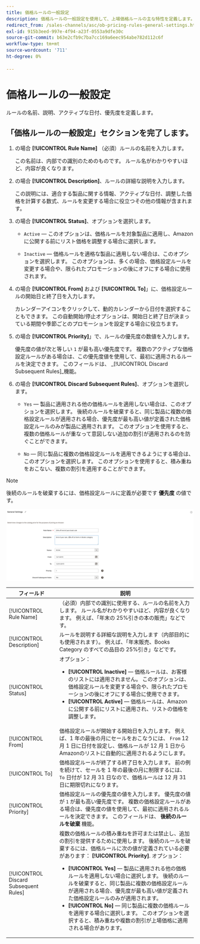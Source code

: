 ```yaml
---
title: 価格ルールの一般設定
description: 価格ルールの一般設定を使用して、上場価格ルールの主な特性を定義します。
redirect_from: /sales-channels/asc/ob-pricing-rules-general-settings.html
exl-id: 915b3eed-997e-4f94-a23f-0553a9dfe30c
source-git-commit: b63e2cfb9c7ba7cc169a6eec954abe782d112c6f
workflow-type: tm+mt
source-wordcount: '711'
ht-degree: 0%

---
```


# 価格ルールの一般設定

ルールの名前、説明、アクティブな日付、優先度を定義します。

## 「価格ルールの一般設定」セクションを完了します。

1. の場合 **[!UICONTROL Rule Name]** （必須）ルールの名前を入力します。

   この名前は、内部での識別のためのものです。 ルール名がわかりやすいほど、内容が良くなります。

1. の場合 **[!UICONTROL Description]**、ルールの詳細な説明を入力します。

   この説明には、適合する製品に関する情報、アクティブな日付、調整した価格を計算する数式、ルールを変更する場合に役立つその他の情報が含まれます。

1. の場合 **[!UICONTROL Status]**、オプションを選択します。

   - `Active`  — このオプションは、価格ルールを対象製品に適用し、Amazonに公開する前にリスト価格を調整する場合に選択します。

   - `Inactive`  — 価格ルールを適格な製品に適用しない場合は、このオプションを選択します。 このオプションは、多くの場合、価格設定ルールを変更する場合や、限られたプロモーションの後にオフにする場合に使用されます。

1. の場合 **[!UICONTROL From]** および **[!UICONTROL To]**」に、価格設定ルールの開始日と終了日を入力します。

   カレンダーアイコンをクリックして、動的カレンダーから日付を選択することもできます。 この自動開始/停止オプションは、開始日と終了日が決まっている期間や季節ごとのプロモーションを設定する場合に役立ちます。

1. の場合 **[!UICONTROL Priority]**」で、ルールの優先度の数値を入力します。

   優先度の値が次と等しい `1` が最も高い優先度です。 複数のアクティブな価格設定ルールがある場合は、この優先度値を使用して、最初に適用されるルールを決定できます。 このフィールドは、 _[!UICONTROL Discard Subsequent Rules]_機能。

1. の場合 **[!UICONTROL Discard Subsequent Rules]**、オプションを選択します。

   - `Yes`  — 製品に適用される他の価格ルールを適用しない場合は、このオプションを選択します。 後続のルールを破棄すると、同じ製品に複数の価格設定ルールが適用される場合、優先度が最も高い値が定義された価格設定ルールのみが製品に適用されます。 このオプションを使用すると、複数の価格ルールが重なって意図しない追加の割引が適用されるのを防ぐことができます。

   - `No`  — 同じ製品に複数の価格設定ルールを適用できるようにする場合は、このオプションを選択します。 このオプションを使用すると、積み重ねをおこない、複数の割引を適用することができます。

>[!NOTE]
>
>後続のルールを破棄するには、価格設定ルールに定義が必要です **優先度** の値です。

![価格ルールの一般設定](assets/amazon-pricing-rule-general.png)

| フィールド | 説明 |
|---|---|
| [!UICONTROL Rule Name] | （必須）内部での識別に使用する、ルールの名前を入力します。 ルール名がわかりやすいほど、内容が良くなります。 例えば、「年末の 25%引きの本の販売」などです。 |
| [!UICONTROL Description] | ルールを説明する詳細な説明を入力します（内部目的にも使用されます）。 例えば、「年末販売、Books Category のすべての品目の 25%引き」などです。 |
| [!UICONTROL Status] | オプション：<ul><li>**[!UICONTROL Inactive]**  — 価格ルールは、お客様のリストには適用されません。 このオプションは、価格設定ルールを変更する場合や、限られたプロモーションの後にオフにする場合に使用できます。</li><li>**[!UICONTROL Active]**  — 価格ルールは、Amazonに公開する前にリストに適用され、リストの価格を調整します。</li></ul> |
| [!UICONTROL From] | 価格設定ルールが開始する開始日を入力します。 例えば、1 年の最後の月にセールをおこなうには、 `From` 12 月 1 日に日付を設定し、価格ルールが 12 月 1 日からAmazonのリストに自動的に適用されるようにします。 |
| [!UICONTROL To] | 価格設定ルールが終了する終了日を入力します。 前の例を続けて、セールを 1 年の最後の月に制限するには、 `To` 日付が 12 月 31 日なので、価格ルールは 12 月 31 日に期限切れになります。 |
| [!UICONTROL Priority] | 価格設定ルールの優先度の値を入力します。 優先度の値が `1` が最も高い優先度です。 複数の価格設定ルールがある場合は、優先度の値を使用して、最初に適用されるルールを決定できます。 このフィールドは、 **後続のルールを破棄** 機能。 |
| [!UICONTROL Discard Subsequent Rules] | 複数の価格ルールの積み重ねを許可または禁止し、追加の割引を提供するために使用します。 後続のルールを破棄するには、価格ルールに次の値が定義されている必要があります： **[!UICONTROL Priority]**. オプション：<ul><li>**[!UICONTROL Yes]**  — 製品に適用される他の価格ルールを適用しない場合に選択します。 後続のルールを破棄すると、同じ製品に複数の価格設定ルールが適用される場合、優先度が最も高い値が定義された価格設定ルールのみが適用されます。</li><li>**[!UICONTROL No]**  — 同じ製品に複数の価格ルールを適用する場合に選択します。 このオプションを選択すると、積み重ねや複数の割引が上場価格に適用される場合があります。</li></ul> |
